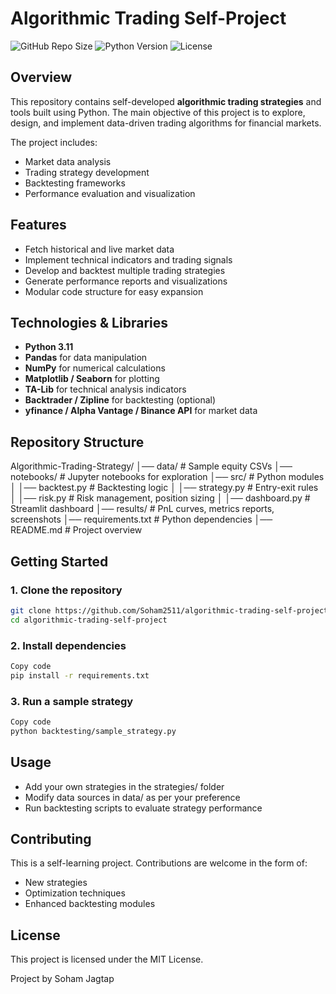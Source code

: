 # Algorithmic Trading Self-Project

![GitHub Repo Size](https://img.shields.io/github/repo-size/Soham2511/algorithmic-trading-self-project)
![Python Version](https://img.shields.io/badge/python-3.11-blue)
![License](https://img.shields.io/badge/license-MIT-green)

## Overview
This repository contains self-developed **algorithmic trading strategies** and tools built using Python. The main objective of this project is to explore, design, and implement data-driven trading algorithms for financial markets.  

The project includes:
- Market data analysis
- Trading strategy development
- Backtesting frameworks
- Performance evaluation and visualization

## Features
- Fetch historical and live market data
- Implement technical indicators and trading signals
- Develop and backtest multiple trading strategies
- Generate performance reports and visualizations
- Modular code structure for easy expansion

## Technologies & Libraries
- **Python 3.11**
- **Pandas** for data manipulation
- **NumPy** for numerical calculations
- **Matplotlib / Seaborn** for plotting
- **TA-Lib** for technical analysis indicators
- **Backtrader / Zipline** for backtesting (optional)
- **yfinance / Alpha Vantage / Binance API** for market data

## Repository Structure
Algorithmic-Trading-Strategy/ 
│── data/ # Sample equity CSVs 
│── notebooks/ # Jupyter notebooks for exploration 
│── src/ # Python modules 
│ │── backtest.py # Backtesting logic 
│ │── strategy.py # Entry-exit rules 
│ │── risk.py # Risk management, position sizing 
│ │── dashboard.py # Streamlit dashboard 
│── results/ # PnL curves, metrics reports, screenshots 
│── requirements.txt # Python dependencies 
│── README.md # Project overview

## Getting Started

### 1. Clone the repository
```bash
git clone https://github.com/Soham2511/algorithmic-trading-self-project.git
cd algorithmic-trading-self-project
```

### 2. Install dependencies
```bash
Copy code
pip install -r requirements.txt
```

### 3. Run a sample strategy
```bash
Copy code
python backtesting/sample_strategy.py
```

## Usage
- Add your own strategies in the strategies/ folder
- Modify data sources in data/ as per your preference
- Run backtesting scripts to evaluate strategy performance

## Contributing
This is a self-learning project. Contributions are welcome in the form of:
- New strategies
- Optimization techniques
- Enhanced backtesting modules

## License
This project is licensed under the MIT License.

Project by Soham Jagtap
